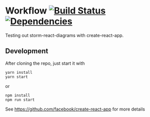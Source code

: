 # Workflow [![Build Status](https://travis-ci.org/hamsterbacke23/workflow.svg?branch=master)](https://travis-ci.org/hamsterbacke23/workflow) [![Dependencies](https://david-dm.org/hamsterbacke23/workflow.svg)](https://david-dm.org/hamsterbacke23/workflow)

Testing out storm-react-diagrams with create-react-app.

## Development

After cloning the repo, just start it with

```
yarn install
yarn start
```
or
```
npm install
npm run start
```

See https://github.com/facebook/create-react-app for more details
